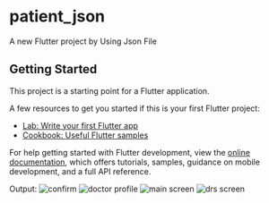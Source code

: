 # patient_json

A new Flutter project by Using Json File

## Getting Started

This project is a starting point for a Flutter application.

A few resources to get you started if this is your first Flutter project:

- [Lab: Write your first Flutter app](https://docs.flutter.dev/get-started/codelab)
- [Cookbook: Useful Flutter samples](https://docs.flutter.dev/cookbook)

For help getting started with Flutter development, view the
[online documentation](https://docs.flutter.dev/), which offers tutorials,
samples, guidance on mobile development, and a full API reference.

Output:
![confirm](https://github.com/Rajasi7102/patient_json/assets/126382099/311c1cce-d5ab-47ec-8895-678794a9495a)
![doctor profile](https://github.com/Rajasi7102/patient_json/assets/126382099/ee4802f7-e478-4cb3-9951-de6557b5e27f)
![main screen](https://github.com/Rajasi7102/patient_json/assets/126382099/5b0753f5-9bad-4685-a672-c78c2b2e11e2)
![drs screen](https://github.com/Rajasi7102/patient_json/assets/126382099/ac205387-f161-45f6-bb3e-173868e8e426)
